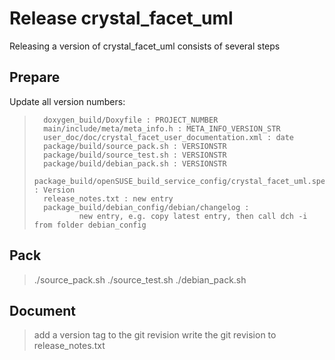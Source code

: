 
Release crystal_facet_uml
=============

Releasing a version of crystal_facet_uml consists of several steps

Prepare
-----------

Update all version numbers:

>       doxygen_build/Doxyfile : PROJECT_NUMBER 
>       main/include/meta/meta_info.h : META_INFO_VERSION_STR 
>       user_doc/doc/crystal_facet_user_documentation.xml : date 
>       package/build/source_pack.sh : VERSIONSTR 
>       package/build/source_test.sh : VERSIONSTR 
>       package/build/debian_pack.sh : VERSIONSTR 
>       package_build/openSUSE_build_service_config/crystal_facet_uml.spec : Version 
>       release_notes.txt : new entry 
>       package_build/debian_config/debian/changelog : 
>               new entry, e.g. copy latest entry, then call dch -i from folder debian_config 


Pack
-----------

> ./source_pack.sh
> ./source_test.sh
> ./debian_pack.sh

Document
-----------

> add a version tag to the git revision
> write the git revision to release_notes.txt


